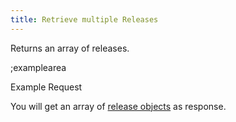 ```yaml
---
title: Retrieve multiple Releases
---
```


Returns an array of releases.

;examplearea

Example Request

<RequestExample url="https://mapi.storyblok.com/v1/spaces/606/releases/" httpMethod="GETOAUTH"></RequestExample>

You will get an array of [release objects](#core-resources/releases/object) as response.
